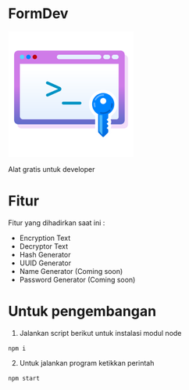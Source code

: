 # FormDev

![favicon](build/icon.png)

Alat gratis untuk developer

# Fitur

Fitur yang dihadirkan saat ini :

* Encryption Text
* Decryptor Text
* Hash Generator
* UUID Generator
* Name Generator (Coming soon)
* Password Generator (Coming soon)

# Untuk pengembangan

1. Jalankan script berikut untuk instalasi modul node
```
npm i
```
2. Untuk jalankan program ketikkan perintah
```
npm start
```